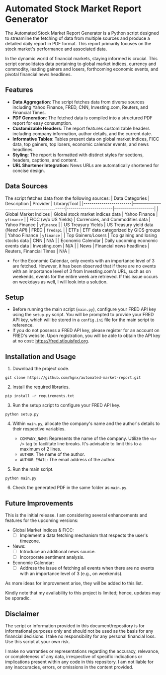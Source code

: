 # Automated Stock Market Report Generator
The Automated Stock Market Report Generator is a Python script designed to streamline the fetching of data from multiple sources and produce a detailed daily report in PDF format. This report primarily focuses on the stock market's performance and associated data.

In the dynamic world of financial markets, staying informed is crucial. This script consolidates data pertaining to global market indices, currency and commodity, leading gainers and losers, forthcoming economic events, and pivotal financial news headlines.

## Features
- **Data Aggregation**: The script fetches data from diverse sources including Yahoo Finance, FRED, CNN, Investing.com, Reuters, and Financial Times.
- **PDF Generation**: The fetched data is compiled into a structured PDF report for easy consumption.
- **Customizable Headers**: The report features customizable headers including company information, author details, and the current date.
- **Informative Tables**: Tables present data on global market indices, FICC data, top gainers, top losers, economic calendar events, and news headlines.
- **Styling**: The report is formatted with distinct styles for sections, headers, captions, and content.
- **URL Shortener Integration**: News URLs are automatically shortened for concise design.

## Data Sources
The script fetches data from the following sources:
| Data Categories        | Description                                | Provider              | Library/Tool       |
|------------------------|--------------------------------------------|-----------------------|--------------------|
| Global Market Indices  | Global stock market indices data           | Yahoo Finance         | `yfinance`         |
| FICC (w/o US Yields)   | Currencies, and Commodities data           | Yahoo Finance         | `yfinance`         |
| US Treasury Yields     | US Treasury yield data (*Need API*)        | FRED                  | `fredapi`          |
| ETFs                   | ETF data categorized by GICS groups        | Yahoo Finance         | `yfinance`         |
| Top Gainers/Losers     | Top gaining and losing stocks data         | CNN                   | N/A                |
| Economic Calendar      | Daily upcoming economic events data        | Investing.com         | N/A                |
| News                   | Financial news headlines                   | Reuters, Financial Times | N/A             |
* For the Economic Calendar, only events with an importance level of 3 are fetched. However, it has been observed that if there are no events with an importance level of 3 from Investing.com's URL, such as on weekends, events for the entire week are retrieved. If this issue occurs on weekdays as well, I will look into a solution.

## Setup
- Before running the main script (`main.py`), configure your FRED API key using the `setup.py` script. You will be prompted to provide your FRED API key, which will be stored in a `config.ini` file for the main script to reference.
- If you do not possess a FRED API key, please register for an account on FRED's website. Upon registration, you will be able to obtain the API key at no cost: https://fred.stlouisfed.org.

## Installation and Usage
1. Download the project code.
```
git clone https://github.com/hgnx/automated-market-report.git
```

2. Install the required libraries.
```
pip install -r requirements.txt
```

3. Run the setup script to configure your FRED API key.
```
python setup.py
```

4. Within `main.py`, allocate the company's name and the author's details to their respective variables.
   - `COMPANY_NAME`: Represents the name of the company. Utilize the `<br />` tag to facilitate line breaks. It's advisable to limit this to a maximum of 2 lines.
   - `AUTHOR`: The name of the author.
   - `AUTHOR_EMAIL`: The email address of the author.

5. Run the main script.
```
python main.py
```

6. Check the generated PDF in the same folder as `main.py`.

## Future Improvements
This is the initial release. I am considering several enhancements and features for the upcoming versions:
- Global Market Indices & FICC:
  - [ ] Implement a data fetching mechanism that respects the user's timezone.
- News:
  - [ ] Introduce an additional news source.
  - [ ] Incorporate sentiment analysis.
- Economic Calendar:
  - [ ] Address the issue of fetching all events when there are no events with an importance level of 3 (e.g., on weekends).

As more ideas for improvement arise, they will be added to this list.

Kindly note that my availability to this project is limited; hence, updates may be sporadic.

## Disclaimer
The script or information provided in this document/repository is for informational purposes only and should not be used as the basis for any financial decisions. I take no responsibility for any personal financial loss. Use this script at your own risk.

I make no warranties or representations regarding the accuracy, relevance, or completeness of any data, irrespective of specific indications or implications present within any code in this repository. I am not liable for any inaccuracies, errors, or omissions in the content provided.